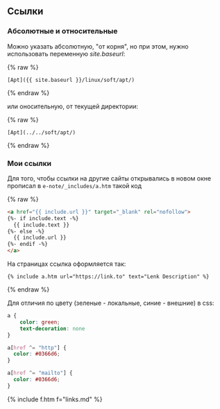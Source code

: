 ## Ссылки

### Абсолютные и относительные

Можно указать абсолютную, "от корня", но при этом, нужно использовать переменную _site.baseurl_:

{% raw %}
```
[Apt]({{ site.baseurl }}/linux/soft/apt/)
```
{% endraw %}

или оносительную, от текущей директории:

{% raw %}
```
[Apt](../../soft/apt/)
```
{% endraw %}


### Мои ссылки

Для того, чтобы ссылки на другие сайты открывались в новом окне прописал в `e-note/_includes/a.htm` такой код

{% raw %}
```html
<a href="{{ include.url }}" target="_blank" rel="nofollow">
{%- if include.text -%}
  {{ include.text }}
{%- else -%}
  {{ include.url }}
{%- endif -%}
</a>
```
На страницах ссылка оформляется так:

```
{% include a.htm url="https://link.to" text="Lenk Description" %}
```
{% endraw %}

Для отличия по цвету (зеленые - локальные, синие - внешние) в css:

```css
a {
	color: green;
	text-decoration: none
}

a[href ^= "http"] {
  color: #0366d6;
}

a[href ^= "mailto"] {
  color: #0366d6;
}
```


{% include f.htm f="links.md" %}
